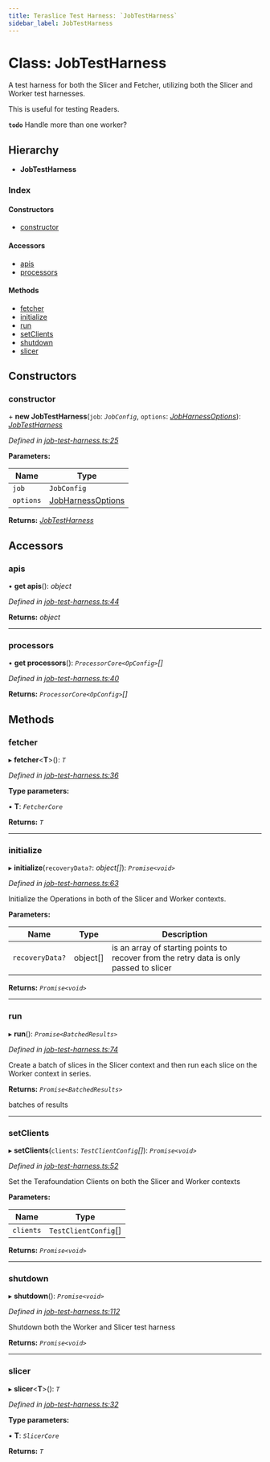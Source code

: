 ```yaml
---
title: Teraslice Test Harness: `JobTestHarness`
sidebar_label: JobTestHarness
---
```


# Class: JobTestHarness

A test harness for both the Slicer and Fetcher,
utilizing both the Slicer and Worker test harnesses.

This is useful for testing Readers.

**`todo`** Handle more than one worker?

## Hierarchy

* **JobTestHarness**

### Index

#### Constructors

* [constructor](jobtestharness.md#constructor)

#### Accessors

* [apis](jobtestharness.md#apis)
* [processors](jobtestharness.md#processors)

#### Methods

* [fetcher](jobtestharness.md#fetcher)
* [initialize](jobtestharness.md#initialize)
* [run](jobtestharness.md#run)
* [setClients](jobtestharness.md#setclients)
* [shutdown](jobtestharness.md#shutdown)
* [slicer](jobtestharness.md#slicer)

## Constructors

###  constructor

\+ **new JobTestHarness**(`job`: *`JobConfig`*, `options`: *[JobHarnessOptions](../interfaces/jobharnessoptions.md)*): *[JobTestHarness](jobtestharness.md)*

*Defined in [job-test-harness.ts:25](https://github.com/terascope/teraslice/blob/a3992c27/packages/teraslice-test-harness/src/job-test-harness.ts#L25)*

**Parameters:**

Name | Type |
------ | ------ |
`job` | `JobConfig` |
`options` | [JobHarnessOptions](../interfaces/jobharnessoptions.md) |

**Returns:** *[JobTestHarness](jobtestharness.md)*

## Accessors

###  apis

• **get apis**(): *object*

*Defined in [job-test-harness.ts:44](https://github.com/terascope/teraslice/blob/a3992c27/packages/teraslice-test-harness/src/job-test-harness.ts#L44)*

**Returns:** *object*

___

###  processors

• **get processors**(): *`ProcessorCore<OpConfig>`[]*

*Defined in [job-test-harness.ts:40](https://github.com/terascope/teraslice/blob/a3992c27/packages/teraslice-test-harness/src/job-test-harness.ts#L40)*

**Returns:** *`ProcessorCore<OpConfig>`[]*

## Methods

###  fetcher

▸ **fetcher**<**T**>(): *`T`*

*Defined in [job-test-harness.ts:36](https://github.com/terascope/teraslice/blob/a3992c27/packages/teraslice-test-harness/src/job-test-harness.ts#L36)*

**Type parameters:**

▪ **T**: *`FetcherCore`*

**Returns:** *`T`*

___

###  initialize

▸ **initialize**(`recoveryData?`: *object[]*): *`Promise<void>`*

*Defined in [job-test-harness.ts:63](https://github.com/terascope/teraslice/blob/a3992c27/packages/teraslice-test-harness/src/job-test-harness.ts#L63)*

Initialize the Operations in both of the Slicer
and Worker contexts.

**Parameters:**

Name | Type | Description |
------ | ------ | ------ |
`recoveryData?` | object[] | is an array of starting points to recover from the retry data is only passed to slicer  |

**Returns:** *`Promise<void>`*

___

###  run

▸ **run**(): *`Promise<BatchedResults>`*

*Defined in [job-test-harness.ts:74](https://github.com/terascope/teraslice/blob/a3992c27/packages/teraslice-test-harness/src/job-test-harness.ts#L74)*

Create a batch of slices in the Slicer context
and then run each slice on the Worker context
in series.

**Returns:** *`Promise<BatchedResults>`*

batches of results

___

###  setClients

▸ **setClients**(`clients`: *`TestClientConfig`[]*): *`Promise<void>`*

*Defined in [job-test-harness.ts:52](https://github.com/terascope/teraslice/blob/a3992c27/packages/teraslice-test-harness/src/job-test-harness.ts#L52)*

Set the Terafoundation Clients on both
the Slicer and Worker contexts

**Parameters:**

Name | Type |
------ | ------ |
`clients` | `TestClientConfig`[] |

**Returns:** *`Promise<void>`*

___

###  shutdown

▸ **shutdown**(): *`Promise<void>`*

*Defined in [job-test-harness.ts:112](https://github.com/terascope/teraslice/blob/a3992c27/packages/teraslice-test-harness/src/job-test-harness.ts#L112)*

Shutdown both the Worker and Slicer test harness

**Returns:** *`Promise<void>`*

___

###  slicer

▸ **slicer**<**T**>(): *`T`*

*Defined in [job-test-harness.ts:32](https://github.com/terascope/teraslice/blob/a3992c27/packages/teraslice-test-harness/src/job-test-harness.ts#L32)*

**Type parameters:**

▪ **T**: *`SlicerCore`*

**Returns:** *`T`*
